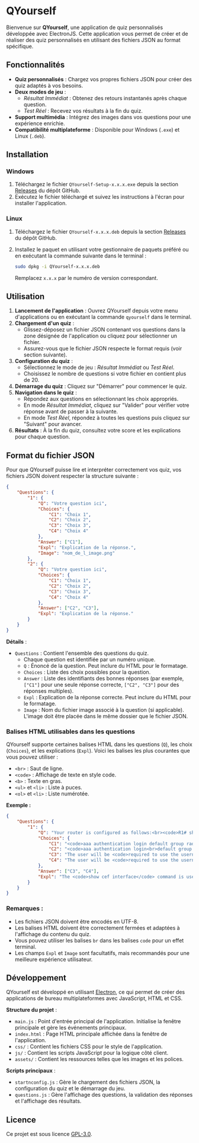 # QYourself

Bienvenue sur **QYourself**, une application de quiz personnalisés développée avec ElectronJS. Cette application vous permet de créer et de réaliser des quiz personnalisés en utilisant des fichiers JSON au format spécifique.


## Fonctionnalités

- **Quiz personnalisés** : Chargez vos propres fichiers JSON pour créer des quiz adaptés à vos besoins.
- **Deux modes de jeu** :
  - *Résultat Immédiat* : Obtenez des retours instantanés après chaque question.
  - *Test Réel* : Recevez vos résultats à la fin du quiz.
- **Support multimédia** : Intégrez des images dans vos questions pour une expérience enrichie.
- **Compatibilité multiplateforme** : Disponible pour Windows (`.exe`) et Linux (`.deb`).


## Installation

### Windows

1. Téléchargez le fichier `QYourself-Setup-x.x.x.exe` depuis la section [Releases](https://github.com/Nolan-BY/QYourself/releases) du dépôt GitHub.
2. Exécutez le fichier téléchargé et suivez les instructions à l'écran pour installer l'application.

### Linux

1. Téléchargez le fichier `QYourself-x.x.x.deb` depuis la section [Releases](https://github.com/Nolan-BY/QYourself/releases) du dépôt GitHub.
2. Installez le paquet en utilisant votre gestionnaire de paquets préféré ou en exécutant la commande suivante dans le terminal :

   ```bash
   sudo dpkg -i QYourself-x.x.x.deb
   ```

   Remplacez `x.x.x` par le numéro de version correspondant.


## Utilisation

1. **Lancement de l'application** : Ouvrez QYourself depuis votre menu d'applications ou en exécutant la commande `qyourself` dans le terminal.
2. **Chargement d'un quiz** :
   - Glissez-déposez un fichier JSON contenant vos questions dans la zone désignée de l'application ou cliquez pour sélectionner un fichier.
   - Assurez-vous que le fichier JSON respecte le format requis (voir section suivante).
3. **Configuration du quiz** :
   - Sélectionnez le mode de jeu : *Résultat Immédiat* ou *Test Réel*.
   - Choisissez le nombre de questions si votre fichier en contient plus de 20.
4. **Démarrage du quiz** : Cliquez sur "Démarrer" pour commencer le quiz.
5. **Navigation dans le quiz** :
   - Répondez aux questions en sélectionnant les choix appropriés.
   - En mode *Résultat Immédiat*, cliquez sur "Valider" pour vérifier votre réponse avant de passer à la suivante.
   - En mode *Test Réel*, répondez à toutes les questions puis cliquez sur "Suivant" pour avancer.
6. **Résultats** : À la fin du quiz, consultez votre score et les explications pour chaque question.


## Format du fichier JSON

Pour que QYourself puisse lire et interpréter correctement vos quiz, vos fichiers JSON doivent respecter la structure suivante :

```json
{
    "Questions": {
        "1": {
            "Q": "Votre question ici",
            "Choices": {
                "C1": "Choix 1",
                "C2": "Choix 2",
                "C3": "Choix 3",
                "C4": "Choix 4"
            },
            "Answer": ["C1"],
            "Expl": "Explication de la réponse.",
            "Image": "nom_de_l_image.png"
        },
        "2": {
            "Q": "Votre question ici",
            "Choices": {
                "C1": "Choix 1",
                "C2": "Choix 2",
                "C3": "Choix 3",
                "C4": "Choix 4"
            },
            "Answer": ["C2", "C3"],
            "Expl": "Explication de la réponse."
        }
    }
}
```

**Détails** :

- `Questions` : Contient l'ensemble des questions du quiz.
  - Chaque question est identifiée par un numéro unique.
  - `Q` : Énoncé de la question. Peut inclure du HTML pour le formatage.
  - `Choices` : Liste des choix possibles pour la question.
  - `Answer` : Liste des identifiants des bonnes réponses (par exemple, `["C1"]` pour une seule réponse correcte, `["C2", "C3"]` pour des réponses multiples).
  - `Expl` : Explication de la réponse correcte. Peut inclure du HTML pour le formatage.
  - `Image` : Nom du fichier image associé à la question (si applicable). L'image doit être placée dans le même dossier que le fichier JSON.

### Balises HTML utilisables dans les questions

QYourself supporte certaines balises HTML dans les questions (`Q`), les choix (`Choices`), et les explications (`Expl`). Voici les balises les plus courantes que vous pouvez utiliser :

- `<br>` : Saut de ligne.
- `<code>` : Affichage de texte en style code.
- `<b>` : Texte en gras.
- `<ul>` et `<li>` : Liste à puces.
- `<ol>` et `<li>` : Liste numérotée.

**Exemple :**

```json
{
    "Questions": {
        "1": {
            "Q": "Your router is configured as follows:<br><code>R1# show run | i aaa|username<br>aaa new-model<br>username ENARSI password 0 EXAM<br>R1# show run | s vty<br>line vty 0 4<br>password cisco<br>transport input all<br>R1#</code><br>Based on the configuration, what will occur when someone uses Telnet to reach the router?",
            "Choices": {
                "C1": "<code>aaa authentication login default group radius local</code>",
                "C2": "<code>aaa authentication login<br>default group radius local</code>",
                "C3": "The user will be <code>required to use the username ENARSI</code> with the password EXAM",
                "C4": "The user will be <code>required to use the username ENARSI</code><br>with the password EXAM"
            },
            "Answer": ["C3", "C4"],
            "Expl": "The <code>show cef interface</code> command is used to verify that<ul><li>CEF is enabled on an interface</li><li>When uRPF is <code>configured on an interface</code>, the correct mode should be chosen.</li></ul>If strict mode is used when asymmetric routing occurs, <code>the legitimate<br>traffic is dropped</code><br>Where asymmetric routing might occur<ol><li>uRPF should be configured with loose mode</li><li>and where symmetric routing is guaranteed to occur</li>/ol>the strict mode <b>should be used</b>. On router interfaces that connect to subnets with end stations, strict mode is typically used, and on uplinks, loose mode is typically used."
        }
    }
}
```

### Remarques :

- Les fichiers JSON doivent être encodés en UTF-8.
- Les balises HTML doivent être correctement fermées et adaptées à l'affichage du contenu du quiz.
- Vous pouvez utiliser les balises `br` dans les balises `code` pour un effet terminal.
- Les champs `Expl` et `Image` sont facultatifs, mais recommandés pour une meilleure expérience utilisateur.


## Développement

QYourself est développé en utilisant [Electron](https://www.electronjs.org/), ce qui permet de créer des applications de bureau multiplateformes avec JavaScript, HTML et CSS.

**Structure du projet** :

- `main.js` : Point d'entrée principal de l'application. Initialise la fenêtre principale et gère les événements principaux.
- `index.html` : Page HTML principale affichée dans la fenêtre de l'application.
- `css/` : Contient les fichiers CSS pour le style de l'application.
- `js/` : Contient les scripts JavaScript pour la logique côté client.
- `assets/` : Contient les ressources telles que les images et les polices.

**Scripts principaux** :

- `startnconfig.js` : Gère le chargement des fichiers JSON, la configuration du quiz et le démarrage du jeu.
- `questions.js` : Gère l'affichage des questions, la validation des réponses et l'affichage des résultats.


## Licence

Ce projet est sous licence [GPL-3.0](https://github.com/Nolan-BY/QYourself/blob/main/LICENSE).

